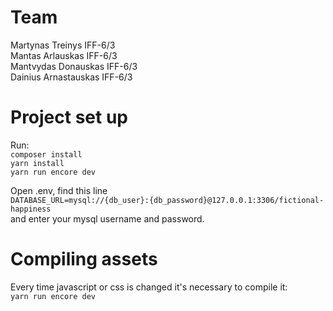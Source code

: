 Team
=
Martynas Treinys IFF-6/3\
Mantas Arlauskas IFF-6/3\
Mantvydas Donauskas IFF-6/3\
Dainius Arnastauskas IFF-6/3

Project set up
=
Run:\
 `composer install`\
 `yarn install`\
 `yarn run encore dev`
 

Open .env, find this line\
`DATABASE_URL=mysql://{db_user}:{db_password}@127.0.0.1:3306/fictional-happiness`\
and enter your mysql username and password.

Compiling assets
=

Every time javascript or css is changed it's necessary to compile it:\
`yarn run encore dev`